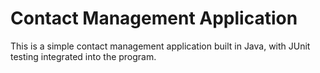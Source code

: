 # Contact Management Application
This is a simple contact management application built in Java, with JUnit testing integrated into the program. 
